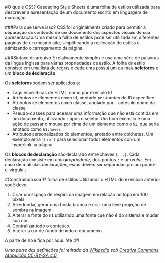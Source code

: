 #O que é CSS?
Cascading Style Sheets é uma folha de estilos utilizada para descrever a apresentação de um documento escrito em linguagem de marcação. 

###Para que serve isso?
CSS foi originalmente criado para permitir a separação do conteúdo de um documento dos aspectos visuais de sua apresentação. Uma mesma folha de estilos pode ser utilizada em diferentes páginas de um mesmo site, simplificando a replicação de estilos e otimizando o carregamento da página.

###Sintaxe do arquivo
É relativamente simples e usa uma série de palavras da língua inglesa para várias propriedades de estilo. A folha de estilo consiste em uma lista de regras e cada uma possui um ou mais __seletores__ e um __bloco de declaração__  
  
Os __seletores__ podem ser aplicados a:

* Tags específicas de HTML, como por exemplo `h1`
* Atributos de elementos como id, anotado por `#` antes do ID específico
* Atributos de elementos como classe, anotado por `.` antes do nome da classe
* Pseudo-classes para acessar uma informação que não está contida em um documento, utilizando `:` após o seletor. Um bom exemplo é uma ação de passar o mouse por cima de um elemento como o `h1`, que seria anotado como `h1:hover`
* Atributos personalizados do elementos, anotado entre colchetes. Um exemplo seria `[href]` para selecionar todos elementos com um hyperlink na página

Os __blocos de declaração__ são declarado entre chaves `{...}`. Cada declaração consiste em uma _propriedade_, dois pontos `:` e um _valor_. Em caso de múltiplas declarações, estas devem ser separadas por um ponto-e-vírgula `;`

#Construindo sua 1ª folha de estilos
Utilizando o HTML do exercício anterior você deve:

1. Criar um espaço de respiro da imagem em relação ao topo em 100 pixels
2. Arredondar, gerar uma borda branca e criar uma leve projeção de sombra na imagem.
3. Alterar a fonte do `h1` utilizando uma fonte que não é do sistema e mudar sua cor.
4. Centralizar todo o conteúdo.
5. Alterar a cor de fundo de todo o documento

A parte de hoje fica por aqui. Até 4ª!

_Uma parte das definições foi retirada da [Wikipedia](https://en.wikipedia.org/wiki/CSS) sob [Creative Commons Atribuição CC-BY-SA 4.0](http://creativecommons.org/licenses/by-sa/4.0/legalcode)_
